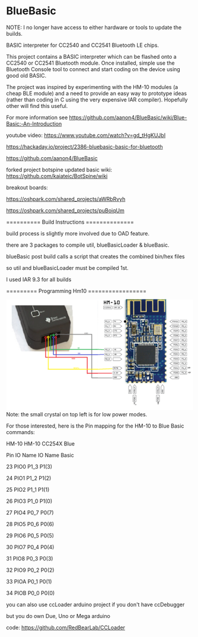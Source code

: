 BlueBasic
=========

NOTE: I no longer have access to either hardware or tools to update the builds.

BASIC interpreter for CC2540 and CC2541 Bluetooth LE chips.

This project contains a BASIC interpreter which can be flashed onto a CC2540 or CC2541 Bluetooth module. Once installed, simple use the Bluetooth Console tool to connect and start coding on the device using good old BASIC.

The project was inspired by experimenting with the HM-10 modules (a cheap BLE module) and a need to provide an easy way to prototype ideas (rather than coding in C using the very expensive IAR compiler). Hopefully other will find this useful.

For more information see https://github.com/aanon4/BlueBasic/wiki/Blue-Basic:-An-Introduction

youtube video: https://www.youtube.com/watch?v=gd_tHgKUJbI

https://hackaday.io/project/2386-bluebasic-basic-for-bluetooth

https://github.com/aanon4/BlueBasic





forked project botspine updated basic wiki:
https://github.com/kaiateic/BotSpine/wiki



breakout boards:

https://oshpark.com/shared_projects/aWRbRvyh

https://oshpark.com/shared_projects/puBoiqUm



========== Build Instructions ==============

build process is slightly more involved due to OAD feature.

there are 3 packages to compile util, blueBasicLoader & blueBasic. 

blueBasic post build calls a script that creates the combined bin/hex files

so util and blueBasicLoader must be compiled 1st.

I used IAR 9.3 for all builds



========= Programming Hm10 =================

![image](ccdebugger.jpg)
Note: the small crystal on top left is for low power modes.

For those interested, here is the Pin mapping for the HM-10 to Blue Basic commands: 

HM-10   HM-10         CC254X    Blue

Pin         IO Name    IO Name    Basic

23          PIO0          P1_3           P1(3)

24          PIO1           P1_2           P1(2)

25          PIO2          P1_1            P1(1)

26          PIO3          P1_0           P1(0)

27          PIO4          P0_7           P0(7)

28          PIO5          P0_6          P0(6)

29          PIO6          P0_5          P0(5)

30          PIO7          P0_4          P0(4)

31           PIO8          P0_3          P0(3)

32          PIO9          P0_2          P0(2)

33          PIOA          P0_1           P0(1)

34          PIOB          P0_0          P0(0)




you can also use ccLoader arduino project if you don't have ccDebugger 

but you do own Due, Uno or Mega arduino

code: https://github.com/RedBearLab/CCLoader



